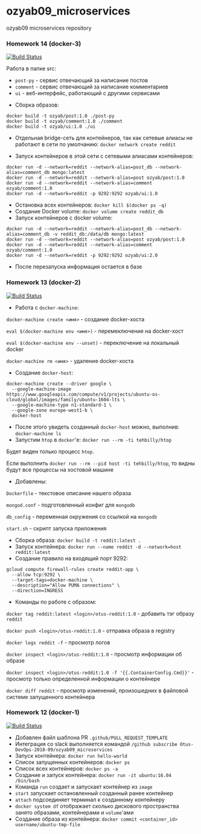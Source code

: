 # ozyab09_microservices
ozyab09 microservices repository

### Homework 14 (docker-3)
[![Build Status](https://travis-ci.com/Otus-DevOps-2018-09/ozyab09_microservices.svg?branch=docker-3)](https://travis-ci.com/Otus-DevOps-2018-09/ozyab09_microservices )

Работа в папке src:
- `post-py` - сервис отвечающий за написание постов
- `comment` - сервис отвечающий за написание комментариев
- `ui` - веб-интерфейс, работающий с другими сервисами
* Сборка образов:
```
docker build -t ozyab/post:1.0 ./post-py
docker build -t ozyab/comment:1.0 ./comment
docker build -t ozyab/ui:1.0 ./ui
```
* Отдельная bridge-сеть для контейнеров, так как сетевые алиасы не работают в сети по умолчанию:
`docker network create reddit`

* Запуск контейнеров в этой сети с сетевыми алиасами контейнеров:
```
docker run -d --network=reddit --network-alias=post_db --network-alias=comment_db mongo:latest
docker run -d --network=reddit --network-alias=post ozyab/post:1.0
docker run -d --network=reddit --network-alias=comment ozyab/comment:1.0
docker run -d --network=reddit -p 9292:9292 ozyab/ui:1.0
```
* Остановка всех контейнеров:
`docker kill $(docker ps -q)`
* Создание Docker volume:
`docker volume create reddit_db`
* Запуск контейнеров с docker volume:
```
docker run -d --network=reddit --network-alias=post_db --network-alias=comment_db -v reddit_db:/data/db mongo:latest
docker run -d --network=reddit --network-alias=post ozyab/post:1.0
docker run -d --network=reddit --network-alias=comment ozyab/comment:1.0
docker run -d --network=reddit -p 9292:9292 ozyab/ui:2.0
```
* После перезапуска информация остается в базе

### Homework 13 (docker-2)
[![Build Status](https://travis-ci.com/Otus-DevOps-2018-09/ozyab09_microservices.svg?branch=docker-2)](https://travis-ci.com/Otus-DevOps-2018-09/ozyab09_microservices )

* Работа с `docker-machine`:

`docker-machine create <имя>` - создание docker-хоста

`eval $(docker-machine env <имя>)` - перемеключение на docker-хост

`eval $(docker-machine env --unset)` - переключение на локальный docker

`docker-machine rm <имя>` - удаление docker-хоста

* Создание `docker-host`:
```
docker-machine create --driver google \
  --google-machine-image https://www.googleapis.com/compute/v1/projects/ubuntu-os-cloud/global/images/family/ubuntu-1604-lts \
  --google-machine-type n1-standard-1 \
  --google-zone europe-west1-b \
  docker-host
```
* После этого увидеть созданный `docker-host` можно, выполнив: `docker-machine ls`
* Запустим `htop` в `docker`'е:
`docker run --rm -ti tehbilly/htop`

Будет виден только процесс `htop`.

Если выполнить `docker run --rm --pid host -ti tehbilly/htop`, то видны будут все процессы на хостовой машине

* Добавлены: 

`Dockerfile` - текстовое описание нашего образа

`mongod.conf` - подготовленный конфиг для `mongodb`

`db_config` - переменная окружения со ссылкой на `mongodb`

`start.sh` - скрипт запуска приложения

* Сборка образа: `docker build -t reddit:latest .`
* Запуск контейнера: `docker run --name reddit -d --network=host reddit:latest`
* Создание правило на входящий порт 9292:
```
gcloud compute firewall-rules create reddit-app \
  --allow tcp:9292 \
  --target-tags=docker-machine \
  --description="Allow PUMA connections" \
  --direction=INGRESS 
```
* Команды по работе с образом:

`docker tag reddit:latest <login>/otus-reddit:1.0` - добавить тэг образу `reddit`

`docker push <login>/otus-reddit:1.0` - отправка образа в registry

`docker logs reddit -f` - просмотр логов

`docker inspect <login>/otus-reddit:1.0` - просмотр информации об образе

`docker inspect <login>/otus-reddit:1.0 -f '{{.ContainerConfig.Cmd}}'` - просмотр только определенной информации о контейнере

`docker diff reddit` - просмотр изменений, произошедних в файловой системе запущенного контейнера



### Homework 12 (docker-1)
[![Build Status](https://travis-ci.com/Otus-DevOps-2018-09/ozyab09_microservices.svg?branch=docker-1)](https://travis-ci.com/Otus-DevOps-2018-09/ozyab09_microservices )
* Добавлен файл шаблона PR `.github/PULL_REQUEST_TEMPLATE`
* Интеграция со slack выполняется командой `/github subscribe Otus-DevOps-2018-09/ozyab09_microservices`
* Запуск контейнера: `docker run hello-world`
* Список запущенных контейнеров: `docker ps`
* Список всех контейнеров: `docker ps -a`
* Создание и запуск контейнера: `docker run -it ubuntu:16.04 /bin/bash`
* Команда `run` создает и запускает контейнер из `image`
* `start` запускает остановленный  созданный ранее контейнер
* `attach` подсоединяет терминал к созданному контейнеру
* `docker system df` отображает сколько дискового пространства занято образами, контейнерами и `volume`'ами
* Создание образа из контейнера: `docker commit <container_id> username/ubuntu-tmp-file`
